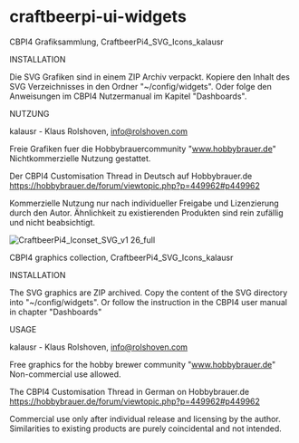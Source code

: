 # craftbeerpi-ui-widgets

CBPI4 Grafiksammlung, CraftbeerPi4_SVG_Icons_kalausr

INSTALLATION

Die SVG Grafiken sind in einem ZIP Archiv verpackt. Kopiere den Inhalt des SVG Verzeichnisses in den Ordner "~/config/widgets".
Oder folge den Anweisungen im CBPI4 Nutzermanual im Kapitel "Dashboards". 

NUTZUNG

kalausr - Klaus Rolshoven, info@rolshoven.com

Freie Grafiken fuer die Hobbybrauercommunity "www.hobbybrauer.de"
Nichtkommerzielle Nutzung gestattet.

Der CBPI4 Customisation Thread in Deutsch auf Hobbybrauer.de
https://hobbybrauer.de/forum/viewtopic.php?p=449962#p449962

Kommerzielle Nutzung nur nach individueller Freigabe und Lizenzierung durch den Autor. 
Ähnlichkeit zu existierenden Produkten sind rein zufällig und nicht beabsichtigt.


![CraftbeerPi4_Iconset_SVG_v1 26_full](https://user-images.githubusercontent.com/87930313/212545310-146d53e3-e218-4ca3-ac33-d8c6a0f449e5.jpg)



CBPI4 graphics collection, CraftbeerPi4_SVG_Icons_kalausr

INSTALLATION

The SVG graphics are ZIP archived. Copy the content of the SVG directory into "~/config/widgets".
Or follow the instruction in the CBPI4 user manual in chapter "Dashboards"

USAGE

kalausr - Klaus Rolshoven, info@rolshoven.com

Free graphics for the hobby brewer community "www.hobbybrauer.de"
Non-commercial use allowed.

The CBPI4 Customisation Thread in German on Hobbybrauer.de
https://hobbybrauer.de/forum/viewtopic.php?p=449962#p449962

Commercial use only after individual release and licensing by the author. 
Similarities to existing products are purely coincidental and not intended.
